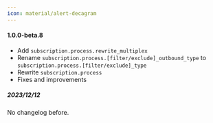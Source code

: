 ```yaml
---
icon: material/alert-decagram
---
```


#### 1.0.0-beta.8

* Add `subscription.process.rewrite_multiplex`
* Rename `subscription.process.[filter/exclude]_outbound_type` to `subscription.process.[filter/exclude]_type`
* Rewrite `subscription.process`
* Fixes and improvements

##### 2023/12/12

No changelog before.
